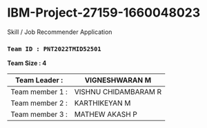 # IBM-Project-27159-1660048023
Skill / Job Recommender Application

###  __`Team ID : PNT2022TMID52501`__


__Team Size : 4__


|Team Leader :| VIGNESHWARAN M|
| ------------|---------------|              
|Team member 1 :| VISHNU CHIDAMBARAM R|
|Team member 2 :| KARTHIKEYAN M|
|Team member 3 :| MATHEW AKASH P|
